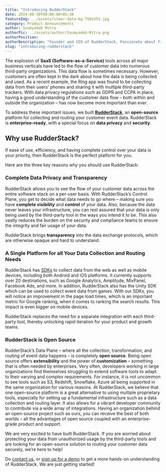 ```yaml
---
title: "Introducing RudderStack"
date: 2019-08-30T00:00:00+05:30
featureImg: ../assets/steer-data-bg-750x355.jpg
category: Product Announcements
author: Soumyadeb Mitra
authorPic: ../assets/author/Soumyadeb-Mitra.png
authorPosition: 
authorDescription: "Founder and CEO of RudderStack. Passionate about finding engineering solutions to real-world problems."
slug: "introducing-rudderstack"
---
```

The explosion of **SaaS (Software-as-a-Service)** tools across all major business verticals have led to the flow of customer data into numerous third-party organizations. This data flow is sometimes necessary. However, customers are often kept in the dark about how the data is being collected and used. As a recent example, the Ring app was found to be collecting data from their users’ phones and sharing it with multiple third-party trackers. With data privacy regulations such as GDPR and CCPA in place, having a good understanding of the customer data flow – both within and outside the organization – has now become more important than ever.

To address these important issues, we built [**RudderStack**](https://rudderstack.com/), an **open-source** platform for collecting and routing your customer event data. RudderStack is **enterprise-ready**, with a special focus on **data privacy** and **security**.

**Why use RudderStack?**
------------------------

If ease of use, efficiency, and having complete control over your data is your priority, then RudderStack is the perfect platform for you. 

Here are the three key reasons why you should use RudderStack:

### **Complete Data Privacy and Transparency**

RudderStack allows you to see the flow of your customer data across the entire software stack on a per-user basis. With RudderStack’s Control Plane, you get to decide what data needs to go where – making sure you have **complete visibility** and **control** of your data. Also, because the data never leaves your infrastructure, you can rest assured that your data is only being used by the third-party tool in the ways you intend it to be. This also vastly reduces the burden on the security and compliance teams to ensure the integrity and fair usage of your data.

RudderStack brings **transparency** into the data exchange protocols, which are otherwise opaque and hard to understand.

### **A Single Platform for all Your Data Collection and Routing Needs**

RudderStack has [SDKs](https://docs.rudderstack.com/sdk-integration-guide/getting-started-with-android-sdk) to collect data from the web as well as mobile devices, including both Android and iOS platforms. It currently supports over 20 destinations, such as Google Analytics, Amplitude, MixPanel, Facebook Ads, and more. In addition, RudderStack also has the Unity SDK which can be used to collect event data from games. With our SDKs, you will notice an improvement in the page load times, which is an important metric for Google ranking, when it comes to ranking the search results. This impact is even bigger on mobile devices.

RudderStack replaces the need for a separate integration with each third-party tool, thereby unlocking rapid iteration for your product and growth teams.

### **RudderStack is Open Source**

RudderStack’s Data Plane – where all the collection, transformation, and routing of event data happens – is completely **open source**. Being open source offers **extensibility** and the power of **customization** – something that is often needed by enterprises. Very often, developers working in large organizations find themselves struggling to extend software tools to adapt to their varying and complex requirements. For instance, it is not uncommon to see tools such as S3, Redshift, Snowflake, Azure all being supported in the same organization for various reasons. At RudderStack, we believe that one open-source platform is a great alternative to using multiple proprietary tools, especially for setting up a fundamental infrastructure such as a data collection and routing layer. It also allows for a vibrant developer community to contribute via a wide array of integrations. Having an organization behind an open-source project such as ours, you can receive the best of both worlds – all the advantages of open source coupled with an enterprise-grade product and support.

We are very excited to have built RudderStack. If you are worried about protecting your data from unauthorized usage by the third-party tools and are looking for an open-source solution to routing your customer data securely, we’re here to help!

Do [contact us](https://rudderstack.com/contact/), or [sign up for a demo](https://rudderstack.com/request-a-demo/) to get a more hands-on understanding of RudderStack. We are just getting started!